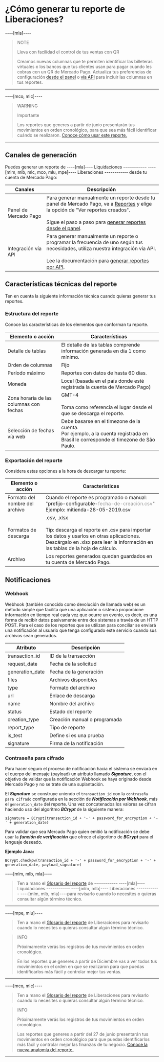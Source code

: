 
# ¿Cómo generar tu reporte de Liberaciones?

----[mla]----
> NOTE
>
> Lleva con facilidad el control de tus ventas con QR
>
> Creamos nuevas columnas que te permiten identificar las billeteras virtuales o los bancos que tus clientes usan para pagar cuando les cobras con un QR de Mercado Pago. Actualiza tus preferencias de configuración [desde el panel](https://www.mercadopago[FAKER][URL][DOMAIN]/balance/reports/release/settings) o [vía API](/developers/es/guides/additional-content/reports/released-money/api) para incluir las columnas en tus reportes.
------------
----[mco, mlc]----
> WARNING
>
> Importante
>
> Los reportes que generes a partir de junio presentarán tus movimientos en orden cronológico, para que sea más fácil identificar cuándo se realizaron. [Conoce cómo usar este reporte.](https://www.mercadopago[FAKER][URL][DOMAIN]/developers/es/docs/subscriptions/additional-content/reports/released-money/how-to-use)
------------

## Canales de generación

Puedes generar un reporte de ----[mla]---- Liquidaciones ------------ ----[mlm, mlb, mlc, mco, mlu, mpe]---- Liberaciones ------------ desde tu cuenta de Mercado Pago:

| Canales | Descripción |
| --- | --- |
| Panel de Mercado Pago | Para generar manualmente un reporte desde tu panel de Mercado Pago, ve a [Reportes](https://www.mercadopago[FAKER][URL][DOMAIN]/movements) y elige la opción de "Ver reportes creados".<br/><br/>Sigue el paso a paso para [generar reportes desde el panel](https://www.mercadopago[FAKER][URL][DOMAIN]/developers/es/guides/additional-content/reports/released-money/panel). |
| Integración vía API | Para generar manualmente un reporte o programar la frecuencia de uno según tus necesidades, utiliza nuestra integración vía API. <br/><br/>Lee la documentación para [generar reportes por API](https://www.mercadopago[FAKER][URL][DOMAIN]/developers/es/guides/additional-content/reports/released-money/api). |


## Características técnicas del reporte

Ten en cuenta la siguiente información técnica cuando quieras generar tus reportes.


### Estructura del reporte

Conoce las características de los elementos que conforman tu reporte.


| Elemento o acción | Características |
| --- | --- |
| Detalle de tablas | El detalle de las tablas comprende información generada en día 1 como mínimo. |
| Orden de columnas | Fijo |
| Período máximo | Reportes con datos de hasta 60 días. |
| Moneda | Local (basada en el país donde esté registrada la cuenta de Mercado Pago) |
| Zona horaria de las columnas con fechas | GMT-4 <br/> <br/> Toma como referencia el lugar desde el que se descarga el reporte. |
| Selección de fechas vía web | Debe basarse en el timezone de la cuenta. <br/> Por ejemplo, a la cuenta registrada en Brasil le corresponde el timezone de São Paulo. |


### Exportación del reporte

Considera estas opciones a la hora de descargar tu reporte:

| Elemento o acción | Características |
| --- | --- |
| Formato del nombre del archivo | Cuando el reporte es programado o manual:<br/> "prefijo-configurable-<span style='color:#999999;'>fecha-de-creación.csv</span>" <br/> Ejemplo: mitienda-28-05-2019.csv |
| Formatos de descarga | .csv, .xlsx <br/><br/>Tip: descarga el reporte en .csv para importar los datos y usarlos en otras aplicaciones. Descárgalo en .xlsx para leer la información en las tablas de la hoja de cálculo. |
| Archivo | Los reportes generados quedan guardados en tu cuenta de Mercado Pago. |

## Notificaciones

### Webhook

Webhook (también conocido como devolución de llamada web) es un método simple que facilita que una aplicación o sistema proporcione información en tiempo real cada vez que ocurre un evento, es decir, es una forma de recibir datos pasivamente entre dos sistemas a través de un HTTP POST. Para el caso de los reportes que se utilizan para conciliar se enviará una notificación al usuario que tenga configurado este servicio cuando sus archivos sean generados.

| Atributo        | Descripción                  |
|-----------------|------------------------------|
| transaction_id  | ID de la transacción         |
| request_date    | Fecha de la solicitud        |
| generation_date | Fecha de la generación       |
| files           | Archivos disponibles         |
| type            | Formato del archivo          |
| url             | Enlace de descarga           |
| name            | Nombre del archivo           |
| status          | Estado del reporte           |
| creation_type   | Creación manual o programada |
| report_type     | Tipo de reporte              |
| is_test         | Define si es una prueba      |
| signature       | Firma de la notificación     |

### Contraseña para cifrado

Para hacer seguro el proceso de notificación hacia el sistema se enviará en el cuerpo del mensaje (payload) un atributo llamado **_Signature_**, con el objetivo de validar que la notificación Webhook se haya originado desde Mercado Pago y no se trate de una suplantación.

El **_Signature_** se construye uniendo el `transaction_id` con la `contraseña para cifrado` configurada en la sección de **_Notificación por Webhook_**, más el `generation_date` del reporte. Una vez concatenados los valores se cifran haciendo uso del algoritmo **_BCrypt_** de la siguiente manera:

`signature = BCrypt(transaction_id + '-' + password_for_encryption + '-' + generation_date)`

Para validar que sea Mercado Pago quien emitió la notificación se debe usar la **_función de verificación_** que ofrece el algoritmo de **_BCrypt_** para el lenguaje deseado.

**Ejemplo Java:**

`BCrypt.checkpw(transaction_id + '-' + password_for_encryption + '-' + generation_date, payload_signature)`

----[mlm, mlb, mla]----
> Ten a mano el [Glosario del reporte](https://www.mercadopago[FAKER][URL][DOMAIN]/developers/es/guides/additional-content/reports/released-money/glossary) de ------------ ----[mla]---- Liquidaciones ------------ ----[mlm, mlb]---- Liberaciones ------------ ----[mlm, mlb, mla]----para revisarlo cuando lo necesites o quieras consultar algún término técnico.
------------

----[mpe, mlu]----
> Ten a mano el [Glosario del reporte](https://www.mercadopago[FAKER][URL][DOMAIN]/developers/es/guides/additional-content/reports/released-money/glossary) de Liberaciones para revisarlo cuando lo necesites o quieras consultar algún término técnico.

> INFO
>
> Próximamente verás los registros de tus movimientos en orden cronológico.
>
> En los reportes que generes a partir de Diciembre vas a ver todos tus movimientos en el orden en que se realizaron para que puedas identificarlos más fácil y controlar mejor tus ventas.
------------

----[mco, mlc]----
> Ten a mano el [Glosario del reporte](https://www.mercadopago[FAKER][URL][DOMAIN]/developers/es/guides/additional-content/reports/released-money/glossary) de Liberaciones para revisarlo cuando lo necesites o quieras consultar algún término técnico.

> INFO
>
> Próximamente verás los registros de tus movimientos en orden cronológico.
>
> Los reportes que generes a partir del 27 de junio presentarán tus movimientos en orden cronológico para que puedas identificarlos más fácil y controlar mejor las finanzas de tu negocio. [Conoce la nueva anatomía del reporte.](https://vendedores.mercadolibre[FAKER][URL][DOMAIN]/lleva-el-control-de-tu-dinero-con-el-reporte-de-liberaciones)
------------
